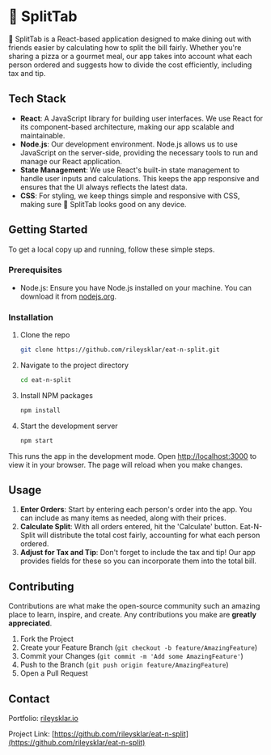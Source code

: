 # 🧾 SplitTab

🧾 SplitTab is a React-based application designed to make dining out with friends easier by calculating how to split the bill fairly. Whether you're sharing a pizza or a gourmet meal, our app takes into account what each person ordered and suggests how to divide the cost efficiently, including tax and tip.

## Tech Stack

- **React**: A JavaScript library for building user interfaces. We use React for its component-based architecture, making our app scalable and maintainable.
- **Node.js**: Our development environment. Node.js allows us to use JavaScript on the server-side, providing the necessary tools to run and manage our React application.
- **State Management**: We use React's built-in state management to handle user inputs and calculations. This keeps the app responsive and ensures that the UI always reflects the latest data.
- **CSS**: For styling, we keep things simple and responsive with CSS, making sure 🧾 SplitTab looks good on any device.

## Getting Started

To get a local copy up and running, follow these simple steps.

### Prerequisites

- Node.js: Ensure you have Node.js installed on your machine. You can download it from [nodejs.org](https://nodejs.org/).

### Installation

1. Clone the repo
   ```sh
   git clone https://github.com/rileysklar/eat-n-split.git
   ```
2. Navigate to the project directory
   ```sh
   cd eat-n-split
   ```
3. Install NPM packages
   ```sh
   npm install
   ```
4. Start the development server
   ```sh
   npm start
   ```

This runs the app in the development mode. Open [http://localhost:3000](http://localhost:3000) to view it in your browser. The page will reload when you make changes.

## Usage

1. **Enter Orders**: Start by entering each person's order into the app. You can include as many items as needed, along with their prices.
2. **Calculate Split**: With all orders entered, hit the 'Calculate' button. Eat-N-Split will distribute the total cost fairly, accounting for what each person ordered.
3. **Adjust for Tax and Tip**: Don't forget to include the tax and tip! Our app provides fields for these so you can incorporate them into the total bill.

## Contributing

Contributions are what make the open-source community such an amazing place to learn, inspire, and create. Any contributions you make are **greatly appreciated**.

1. Fork the Project
2. Create your Feature Branch (`git checkout -b feature/AmazingFeature`)
3. Commit your Changes (`git commit -m 'Add some AmazingFeature'`)
4. Push to the Branch (`git push origin feature/AmazingFeature`)
5. Open a Pull Request

## Contact

Portfolio: [rileysklar.io](https://rileysklar.io)

Project Link: [https://github.com/rileysklar/eat-n-split](https://github.com/rileysklar/eat-n-split)
